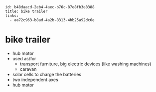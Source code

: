 ```
id: b48daacd-2eb4-4aec-b76c-87e8fb3e8388
title: bike trailer
links:
  - aa72c963-b8ad-4a2b-8313-4bb25a92dc6e
```

# bike trailer

* hub motor
* used as/for
  * transport furniture, big electric devices (like washing machines)
  * caravan
* solar cells to charge the batteries
* two independent axes
* hub motor
